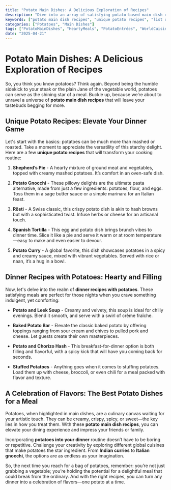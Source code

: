 ```yaml
---
title: "Potato Main Dishes: A Delicious Exploration of Recipes"
description: "Dive into an array of satisfying potato-based main dish recipes that celebrate the versatility of this beloved tuber."
keywords: ["potato main dish recipes", "unique potato recipes", "list of potato dishes", "dinner recipes with potatoes"]
categories: ["Potatoes", "Main Dishes"]
tags: ["PotatoMainDishes", "HeartyMeals", "PotatoEntrées", "WorldCuisine", "DinnerWithPotatoes"]
date: "2025-04-21"
---
```


# Potato Main Dishes: A Delicious Exploration of Recipes

So, you think you know potatoes? Think again. Beyond being the humble sidekick to your steak or the plain Jane of the vegetable world, potatoes can serve as the shining star of a meal. Buckle up, because we’re about to unravel a universe of **potato main dish recipes** that will leave your tastebuds begging for more.

## Unique Potato Recipes: Elevate Your Dinner Game

Let's start with the basics: potatoes can be much more than mashed or roasted. Take a moment to appreciate the versatility of this starchy delight. Here are a few **unique potato recipes** that will transform your cooking routine:

1. **Shepherd’s Pie** - A hearty mixture of ground meat and vegetables, topped with creamy mashed potatoes. It’s comfort in an oven-safe dish.
   
2. **Potato Gnocchi** - These pillowy delights are the ultimate pasta alternative, made from just a few ingredients: potatoes, flour, and eggs. Toss them in a sage butter sauce or a simple marinara for an Italian feast.

3. **Rösti** - A Swiss classic, this crispy potato dish is akin to hash browns but with a sophisticated twist. Infuse herbs or cheese for an artisanal touch.

4. **Spanish Tortilla** - This egg and potato dish brings brunch vibes to dinner time. Slice it like a pie and serve it warm or at room temperature—easy to make and even easier to devour.

5. **Potato Curry** - A global favorite, this dish showcases potatoes in a spicy and creamy sauce, mixed with vibrant vegetables. Served with rice or naan, it’s a hug in a bowl.

## Dinner Recipes with Potatoes: Hearty and Filling

Now, let's delve into the realm of **dinner recipes with potatoes**. These satisfying meals are perfect for those nights when you crave something indulgent, yet comforting:

- **Potato and Leek Soup** - Creamy and velvety, this soup is ideal for chilly evenings. Blend it smooth, and serve with a swirl of crème fraîche.

- **Baked Potato Bar** - Elevate the classic baked potato by offering toppings ranging from sour cream and chives to pulled pork and cheese. Let guests create their own masterpieces.

- **Potato and Chorizo Hash** - This breakfast-for-dinner option is both filling and flavorful, with a spicy kick that will have you coming back for seconds.

- **Stuffed Potatoes** - Anything goes when it comes to stuffing potatoes. Load them up with cheese, broccoli, or even chili for a meal packed with flavor and texture.

## A Celebration of Flavors: The Best Potato Dishes for a Meal

Potatoes, when highlighted in main dishes, are a culinary canvas waiting for your artistic touch. They can be creamy, crispy, spicy, or sweet—the key lies in how you treat them. With these **potato main dish recipes**, you can elevate your dining experience and impress your friends or family.

Incorporating **potatoes into your dinner** routine doesn’t have to be boring or repetitive. Challenge your creativity by exploring different global cuisines that make potatoes the star ingredient. From **Indian curries** to **Italian gnocchi**, the options are as endless as your imagination.

So, the next time you reach for a bag of potatoes, remember: you’re not just grabbing a vegetable; you’re holding the potential for a delightful meal that could break from the ordinary. And with the right recipes, you can turn any dinner into a celebration of flavors—one potato at a time.